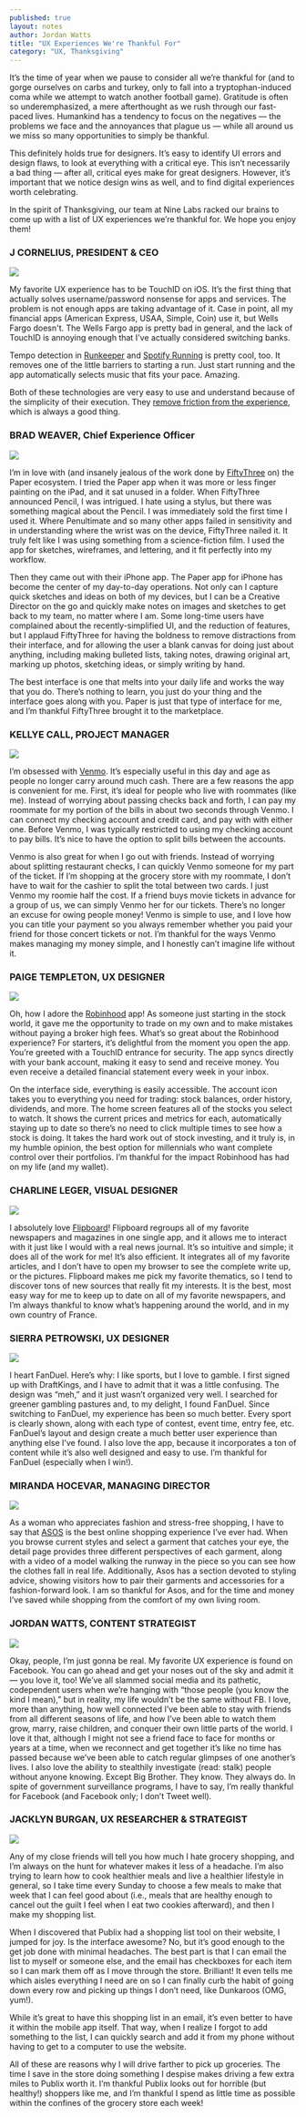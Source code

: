 ```yaml
---
published: true
layout: notes
author: Jordan Watts
title: "UX Experiences We're Thankful For"
category: "UX, Thanksgiving"
---
```


It’s the time of year when we pause to consider all we’re thankful for (and to gorge ourselves on carbs and turkey, only to fall into a tryptophan-induced coma while we attempt to watch another football game). Gratitude is often so underemphasized, a mere afterthought as we rush through our fast-paced lives. Humankind has a tendency to focus on the negatives — the problems we face and the annoyances that plague us — while all around us we miss so many opportunities to simply be thankful.

This definitely holds true for designers. It’s easy to identify UI errors and design flaws, to look at everything with a critical eye. This isn’t necessarily a bad thing — after all, critical eyes make for great designers. However, it’s important that we notice design wins as well, and to find digital experiences worth celebrating.

In the spirit of Thanksgiving, our team at Nine Labs racked our brains to come up with a list of UX experiences we’re thankful for. We hope you enjoy them!

<div class="segment">
<h3>J CORNELIUS, PRESIDENT &amp; CEO</h3>
<img src="/img/people/j-cornelius.jpg" class="left small">
<p>My favorite UX experience has to be TouchID on iOS. It’s the first thing that actually solves username/password nonsense for apps and services. The problem is not enough apps are taking advantage of it. Case in point, all my financial apps (American Express, USAA, Simple, Coin) use it, but Wells Fargo doesn't. The Wells Fargo app is pretty bad in general, and the lack of TouchID is annoying enough that I've actually considered switching banks.</p>
<p>Tempo detection in <a href="https://runkeeper.com/">Runkeeper</a> and <a href="https://www.spotify.com/us/running/">Spotify Running</a> is pretty cool, too. It removes one of the little barriers to starting a run. Just start running and the app automatically selects music that fits your pace. Amazing.</p>
<p>Both of these technologies are very easy to use and understand because of the simplicity of their execution. They <a href="/notes/reducing-friction.html">remove friction from the experience</a>, which is always a good thing.</p>
</div>

<div class="segment">
<h3>BRAD WEAVER, Chief Experience Officer</h3>
<img src="/img/people/brad-weaver.jpg" class="left small">
<p>I’m in love with (and insanely jealous of the work done by <a href="https://www.fiftythree.com/">FiftyThree</a> on) the Paper ecosystem. I tried the Paper app when it was more or less finger painting on the iPad, and it sat unused in a folder. When FiftyThree announced Pencil, I was intrigued. I hate using a stylus, but there was something magical about the Pencil. I was immediately sold the first time I used it. Where Penultimate and so many other apps failed in sensitivity and in understanding where the wrist was on the device, FiftyThree nailed it. It truly felt like I was using something from a science-fiction film. I used the app for sketches, wireframes, and lettering, and it fit perfectly into my workflow.</p>
<p>Then they came out with their iPhone app. The Paper app for iPhone has become the center of my day-to-day operations. Not only can I capture quick sketches and ideas on both of my devices, but I can be a Creative Director on the go and quickly make notes on images and sketches to get back to my team, no matter where I am. Some long-time users have complained about the recently-simplified UI, and the reduction of features, but I applaud FiftyThree for having the boldness to remove distractions from their interface, and for allowing the user a blank canvas for doing just about anything, including making bulleted lists, taking notes, drawing original art, marking up photos, sketching ideas, or simply writing by hand.</p>
<p>The best interface is one that melts into your daily life and works the way that you do. There’s nothing to learn, you just do your thing and the interface goes along with you. Paper is just that type of interface for me, and I’m thankful FiftyThree brought it to the marketplace.</p>
</div>
<div class="segment">
<h3>KELLYE CALL, PROJECT MANAGER</h3>
<img src="/img/people/kellye-call.jpg" class="left small">
<p>I’m obsessed with <a href="https://venmo.com/">Venmo</a>. It’s especially useful in this day and age as people no longer carry around much cash. There are a few reasons the app is convenient for me. First, it’s ideal for people who live with roommates (like me). Instead of worrying about passing checks back and forth, I can pay my roommate for my portion of the bills in about two seconds through Venmo. I can connect my checking account and credit card, and pay with with either one. Before Venmo, I was typically restricted to using my checking account to pay bills. It’s nice to have the option to split bills between the accounts.</p>
<p>Venmo is also great for when I go out with friends. Instead of worrying about splitting restaurant checks, I can quickly Venmo someone for my part of the ticket. If I’m shopping at the grocery store with my roommate, I don’t have to wait for the cashier to split the total between two cards. I just Venmo my roomie half the cost. If a friend buys movie tickets in advance for a group of us, we can simply Venmo her for our tickets. There’s no longer an excuse for owing people money! Venmo is simple to use, and I love how you can title your payment so you always remember whether you paid your friend for those concert tickets or not. I’m thankful for the ways Venmo makes managing my money simple, and I honestly can’t imagine life without it.</p>
</div>
<div class="segment">
<h3>PAIGE TEMPLETON, UX DESIGNER</h3>
<img src="/img/people/paige-templeton.jpg" class="left small">
<p>Oh, how I adore the <a href="https://www.robinhood.com/">Robinhood</a> app! As someone just starting in the stock world, it gave me the opportunity to trade on my own and to make mistakes without paying a broker high fees. What’s so great about the Robinhood experience? For starters, it’s delightful from the moment you open the app. You’re greeted with a TouchID entrance for security. The app syncs directly with your bank account, making it easy to send and receive money. You even receive a detailed financial statement every week in your inbox.</p>
<p>On the interface side, everything is easily accessible. The account icon takes you to everything you need for trading: stock balances, order history, dividends, and more. The home screen features all of the stocks you select to watch. It shows the current prices and metrics for each, automatically staying up to date so there’s no need to click multiple times to see how a stock is doing. It takes the hard work out of stock investing, and it truly is, in my humble opinion, the best option for millennials who want complete control over their portfolios. I’m thankful for the impact Robinhood has had on my life (and my wallet).</p>
</div>
<div class="segment">
<h3>CHARLINE LEGER, VISUAL DESIGNER</h3>
<img src="/img/people/charline-leger.jpg" class="left small">
<p>I absolutely love <a href="https://flipboard.com/">Flipboard</a>! Flipboard regroups all of my favorite newspapers and magazines in one single app, and it allows me to interact with it just like I would with a real news journal. It’s so intuitive and simple; it does all of the work for me! It’s also efficient. It integrates all of my favorite articles, and I don’t have to open my browser to see the complete write up, or the pictures. Flipboard makes me pick my favorite thematics, so I tend to discover tons of new sources that really fit my interests. It is the best, most easy way for me to keep up to date on all of my favorite newspapers, and I’m always thankful to know what’s happening around the world, and in my own country of France.</p>
</div>
<div class="segment">
<h3>SIERRA PETROWSKI, UX DESIGNER</h3>
<img src="/img/people/sierra-petrowski.jpg" class="left small">
<p>I heart FanDuel. Here’s why: I like sports, but I love to gamble. I first signed up with DraftKings, and I have to admit that it was a little confusing. The design was “meh,” and it just wasn’t organized very well. I searched for greener gambling pastures and, to my delight, I found FanDuel. Since switching to FanDuel, my experience has been so much better. Every sport is clearly shown, along with each type of contest, event time, entry fee, etc. FanDuel’s layout and design create a much better user experience than anything else I’ve found. I also love the app, because it incorporates a ton of content while it’s also well designed and easy to use. I’m thankful for FanDuel (especially when I win!).</p>
</div>
<div class="segment">
<h3>MIRANDA HOCEVAR, MANAGING DIRECTOR</h3>
<img src="/img/people/miranda-hocevar.jpg" class="left small">
<p>As a woman who appreciates fashion and stress-free shopping, I have to say that <a href="http://asos.com">ASOS</a> is the best online shopping experience I’ve ever had. When you browse current styles and select a garment that catches your eye, the detail page provides three different perspectives of each garment, along with a video of a model walking the runway in the piece so you can see how the clothes fall in real life. Additionally, Asos has a section devoted to styling advice, showing visitors how to pair their garments and accessories for a fashion-forward look. I am so thankful for Asos, and for the time and money I’ve saved while shopping from the comfort of my own living room.</p>
</div>
<div class="segment">
<h3>JORDAN WATTS, CONTENT STRATEGIST</h3>
<img src="/img/people/jordan-watts.jpg" class="left small">
<p>Okay, people, I’m just gonna be real. My favorite UX experience is found on Facebook. You can go ahead and get your noses out of the sky and admit it — you love it, too! We’ve all slammed social media and its pathetic, codependent users when we’re hanging with “those people (you know the kind I mean),” but in reality, my life wouldn’t be the same without FB. I love, more than anything, how well connected I’ve been able to stay with friends from all different seasons of life, and how I’ve been able to watch them grow, marry, raise children, and conquer their own little parts of the world. I love it that, although I might not see a friend face to face for months or years at a time, when we reconnect and get together it’s like no time has passed because we’ve been able to catch regular glimpses of one another’s lives. I also love the ability to stealthily investigate (read: stalk) people without anyone knowing. Except Big Brother. They know. They always do. In spite of government surveillance programs, I have to say, I’m really thankful for Facebook (and Facebook only; I don’t Tweet well).</p>
</div>
<div class="segment">
<h3>JACKLYN BURGAN, UX RESEARCHER & STRATEGIST</h3>
<img src="/img/people/jacklyn-burgan.jpg" class="left small">
<p>Any of my close friends will tell you how much I hate grocery shopping, and I’m always on the hunt for whatever makes it less of a headache. I’m also trying to learn how to cook healthier meals and live a healthier lifestyle in general, so I take time every Sunday to choose a few meals to make that week that I can feel good about (i.e., meals that are healthy enough to cancel out the guilt I feel when I eat two cookies afterward), and then I make my shopping list.</p>
<p>When I discovered that Publix had a shopping list tool on their website, I jumped for joy. Is the interface awesome? No, but it’s good enough to the get job done with minimal headaches. The best part is that I can email the list to myself or someone else, and the email has checkboxes for each item so I can mark them off as I move through the store. Brilliant! It even tells me which aisles everything I need are on so I can finally curb the habit of going down every row and picking up things I don’t need, like Dunkaroos (OMG, yum!).</p>
<p>While it’s great to have this shopping list in an email, it’s even better to have it within the mobile app itself. That way, when I realize I forgot to add something to the list, I can quickly search and add it from my phone without having to get to a computer to use the website.</p>
<p>All of these are reasons why I will drive farther to pick up groceries. The time I save in the store doing something I despise makes driving a few extra miles to Publix worth it. I’m thankful Publix looks out for horrible (but healthy!) shoppers like me, and I’m thankful I spend as little time as possible within the confines of the grocery store each week!</p>
</div>
